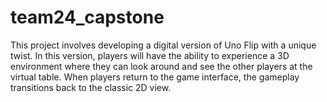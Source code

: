 # team24_capstone
This project involves developing a digital version of Uno Flip with a unique twist. In this version, players will have the ability to experience a 3D environment where they can look around and see the other players at the virtual table. When players return to the game interface, the gameplay transitions back to the classic 2D view.

